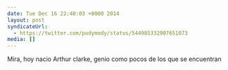 ```yaml
---
date: Tue Dec 16 22:40:03 +0000 2014
layout: post
syndicateUrl:
  - https://twitter.com/pudymody/status/544985332907651073
media: []
---
```

Mira, hoy nacio Arthur clarke, genio como pocos de los que se encuentran

